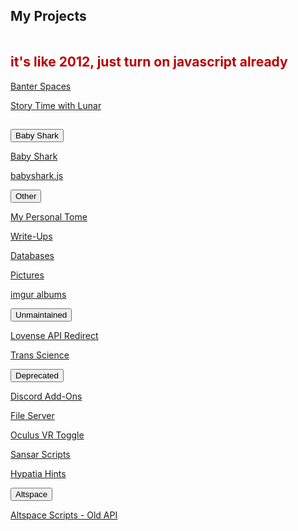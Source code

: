<script src="/assets/js/collapsible.js"></script>
<section><div class="encase">
	<h2 id="projects">My Projects</h2>
	<hr style="height:1px; visibility:hidden;" />
	<noscript><h2 style="color:#b00;">it's like 2012, just turn on javascript already</h2></noscript>
	<div class="jsstuff">
	<p><a id="banter-spaces" href="/banter">Banter Spaces</a></p>
	<p><a id="stwl" href="/stwl">Story Time with Lunar</a></p>
	<hr style="height:1px; visibility:hidden;" />
	<button class="collapsible" id="baby-shark" data-parent="baby-shark" data-child="baby-shark-child">Baby Shark</button>
		<div id="baby-shark-child" class="innertext center" data-parent="baby-shark">
			<p><a id="babyshark" href="/babyshark" target="_blank" data-parent="baby-shark">Baby Shark</a></p>
			<p><a id="babyshark-source" href="/babyshark/babyshark.js" target="_blank" data-parent="baby-shark">babyshark.js</a></p>
		</div>
	<button class="collapsible" id="other" data-parent="other" data-child="other-child">Other</button>
		<div id="other-child" class="innertext center" data-parent="other">
			<p><a id="tome" href="/tome" target="_blank" data-parent="other">My Personal Tome</a></p>
			<p><a id="wu" href="/wu#navbar" data-parent="other">Write-Ups</a></p>
			<p><a id="databases" href="/databases" data-parent="other">Databases</a></p>
			<p><a id="pictures" href="/pics" data-parent="other">Pictures</a></p>
			<p><a id="imgur" href="https://revlunar.imgur.com/" target="_blank" data-parent="other">imgur albums</a></p>
		</div>
	<button class="collapsible" id="unmaintained" data-parent="unmaintained" data-child="unmaintained-child">Unmaintained</button>
		<div id="unmaintained-child" class="innertext center" data-parent="unmaintained">
			<p><a id="lar" href="/lar" data-parent="unmaintained">Lovense API Redirect</a></p>
			<p><a id="transscience" href="https://linktr.ee/transScience" target="_blank" data-parent="unmaintained">Trans Science</a></p>
		</div>
	<button class="collapsible" id="deprecated" data-parent="deprecated" data-child="deprecated-child">Deprecated</button>
		<div id="deprecated-child" class="innertext center" data-parent="deprecated">
			<p><a id="discord" href="/Discord" data-parent="deprecated">Discord Add-Ons</a></p>
			<p><a id="file-server" href="/fs-up" data-parent="deprecated">File Server</a></p>
			<p><a id="ovrtoggle" href="/ovrtoggle" data-parent="deprecated">Oculus VR Toggle</a></p>
			<p><a id="sansar" href="/sansar" data-parent="deprecated">Sansar Scripts</a></p>
			<p><a id="hypatia" href="/hypatia" data-parent="deprecated">Hypatia Hints</a></p>
			<!--<p><a id="worms" href="/worms" data-parent="deprecated">Worms Live Stream</a></p>
			<p><a id="whereis" href="/whereis" data-parent="deprecated">Where is Lunar?</a></p>
			<!--<iframe id="wormsembed" allow="autoplay; encrypted-media" style="max-width:100%;height:320px;width:570px;border: 0px" allowfullscreen  data-parent="deprecated"></iframe>-->
			<button class="fakecollapsible" id="altvr" data-parent="deprecated" data-child="altvr">Altspace</button>
				<div id="altvr-child" class="fakeinnertext center" data-parent="altvr">
					<!--<p><a id="lunarverse" href="https://account.altvr.com/worlds/954689156213113037" data-parent="deprecated">Lunarverse</a></p>
					<p><a id="spacearchive" href="https://account.altvr.com/worlds/1349925732620436463" data-parent="deprecated">Spaces Archive</a></p>
					<p><a id="tphub" href="/althub" data-parent="deprecated">Altspace Teleport Hub</a></p>-->
					<p><a id="altvr-scripts" href="/AltspaceVR" data-parent="deprecated">Altspace Scripts - Old API</a></p>
				</div>
		</div>
	</div><!-- this closes jsstuff -->
	<!--<script src="https://www.gstatic.com/firebasejs/5.1.0/firebase-app.js"></script>
	<script src="https://www.gstatic.com/firebasejs/5.1.0/firebase-database.js"></script>
	<script src="/assets/js/worms-embed.js"></script>-->
</div></section>
<script>(()=>{const a = document.getElementById('navprojects'); if(!!a){a.style.backgroundColor = "#077"};})();</script>